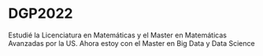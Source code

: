 # DGP2022
Estudié la Licenciatura en Matemáticas y el Master en Matemáticas Avanzadas por la US. Ahora estoy con el Master en Big Data y Data Science

